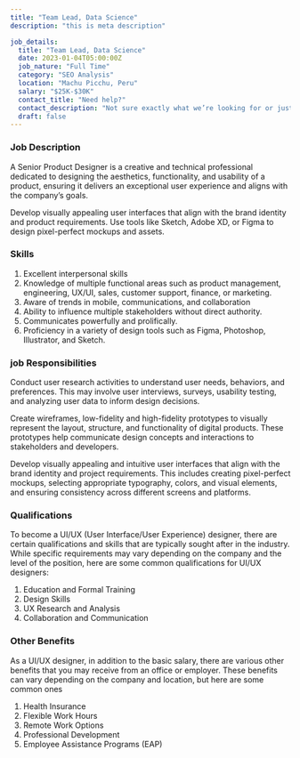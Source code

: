 ```yaml
---
title: "Team Lead, Data Science"
description: "this is meta description"

job_details:
  title: "Team Lead, Data Science"
  date: 2023-01-04T05:00:00Z
  job_nature: "Full Time"
  category: "SEO Analysis"
  location: "Machu Picchu, Peru"
  salary: "$25K-$30K"
  contact_title: "Need help?"
  contact_description: "Not sure exactly what we’re looking for or just want clarification? We’d be happy to chat with you and clear things up for you. Anytime"
  draft: false
---
```


### Job Description

A Senior Product Designer is a creative and technical professional dedicated to designing the aesthetics, functionality, and usability of a product, ensuring it delivers an exceptional user experience and aligns with the company’s goals.

Develop visually appealing user interfaces that align with the brand identity and product requirements. Use tools like Sketch, Adobe XD, or Figma to design pixel-perfect mockups and assets.

### Skills

1. Excellent interpersonal skills
2. Knowledge of multiple functional areas such as product management, engineering, UX/UI, sales, customer support, finance, or marketing.
3. Aware of trends in mobile, communications, and collaboration
4. Ability to influence multiple stakeholders without direct authority.
5. Communicates powerfully and prolifically.
6. Proficiency in a variety of design tools such as Figma, Photoshop, Illustrator, and Sketch.

### job Responsibilities

Conduct user research activities to understand user needs, behaviors, and preferences. This may involve user interviews, surveys, usability testing, and analyzing user data to inform design decisions.

Create wireframes, low-fidelity and high-fidelity prototypes to visually represent the layout, structure, and functionality of digital products. These prototypes help communicate design concepts and interactions to stakeholders and developers.

Develop visually appealing and intuitive user interfaces that align with the brand identity and project requirements. This includes creating pixel-perfect mockups, selecting appropriate typography, colors, and visual elements, and ensuring consistency across different screens and platforms.

### Qualifications

To become a UI/UX (User Interface/User Experience) designer, there are certain qualifications and skills that are typically sought after in the industry. While specific requirements may vary depending on the company and the level of the position, here are some common qualifications for UI/UX designers:

1. Education and Formal Training
2. Design Skills
3. UX Research and Analysis
4. Collaboration and Communication

### Other Benefits

As a UI/UX designer, in addition to the basic salary, there are various other benefits that you may receive from an office or employer. These benefits can vary depending on the company and location, but here are some common ones

1. Health Insurance
2. Flexible Work Hours
3. Remote Work Options
4. Professional Development
5. Employee Assistance Programs (EAP)
